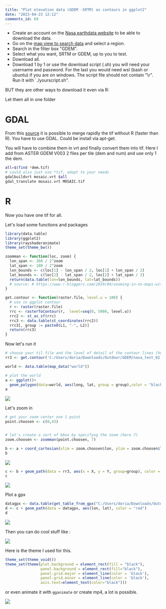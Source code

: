 ```yaml
--- 
title: "Plot elevation data (GDEM -SRTM) as contours in ggplot2" 
date: "2023-04-23 12:12" 
comments_id: 69
--- 
```


- Create an account on the [Nasa earthdata website](https://earthdata.nasa.gov/) to be able to download the data.
- Go on the [map view to search data](https://search.earthdata.nasa.gov/search) and select a region.
- Search in the filter box "GDEM".
- Select what you want, SRTM or GDEM, up to you to test.
- Download all.
- Download 1 by 1 or use the download script (.sh) you will need your username and password. For the last you would need wsl (bash or ubuntu) if you are on windows. The script file should not contain "\r". Run it with `./yourscript.sh".


BUT they are other ways to download it even via R:


Let them all in one folder

# GDAL

From this [source](https://gis.stackexchange.com/a/408179/198865) it is possible to merge rapidly the tif without R (faster than R).
You have to use GDAL. Could be install via apt-get.

You will have to combine them in vrt and finally convert them into tif. Here I add from ASTER GDEM V003 2 files per tile (dem and num) and use only 1 the dem.

```sh
all=$(find *dem.tif)
# could also just use *tif, adapt to your needs
gdalbuildvrt mosaic.vrt $all
gdal_translate mosaic.vrt MOSAIC.tif
```


# R


Now you have one tif for all.

Let's load some functions and packages

```r
library(data.table)
library(ggplot2)
library(rayshaderanimate)
theme_set(theme_bw())

zoomman <- function(loc, zoom) {
  lon_span <- 360 / 2^zoom
  lat_span <- 180 / 2^zoom
  lon_bounds <- c(loc[1] - lon_span / 2, loc[1] + lon_span / 2)
  lat_bounds <- c(loc[2] - lat_span / 2, loc[2] + lat_span / 2)
  return(data.table(lon=lon_bounds, lat=lat_bounds))
  # source: # https://www.r-bloggers.com/2019/04/zooming-in-on-maps-with-sf-and-ggplot2/
}

get.contour <- function(raster.file, level.u = 100) {
  # use in ggplot contour
  r <- raster(raster.file)
  rrc <- rasterToContour(r,  level=seq(0, 5000, level.u))
  rrc2 <- st_as_sf(rrc)
  rrc3 <- data.table(st_coordinates(rrc2))
  rrc3[, group := paste0(L1, "-", L2)]
  return(rrc3)
}
```

Now let's run it

```r 
# choose your til file and the level of detail of the contour lines (here 100m)
rr3 <- get.contour('C:/Users/doria/Downloads/Outdoor/GDEM/nasa_test_02.tif', 100)

world <- data.table(map_data("world"))

# plot the world
a <- ggplot()+
  geom_polygon(data=world, aes(long, lat, group = group),color = "black", fill=NA)
a

```

![](/files/posts/2023/world.png)

Let's zoom in

```r
# get your zoom center one 1 point
point.choosen <- c(0,43)


# let's create a sort of bbox by specifyng the zoom (here 7)
zoom.choosen <- zoomman(point.choosen, 7)

b <- a + coord_cartesian(xlim = zoom.choosen$lon, ylim = zoom.choosen$lat)
b
```
![](/files/posts/2023/world2.png)


```r
c <- b + geom_path(data = rr3, aes(x = X, y = Y, group=group), color = "grey20")
c
```
![](/files/posts/2023/world3.png)

Plot a gpx

```r
datagpx <- data.table(get_table_from_gpx("C:/Users/doria/Downloads/Outdoor/Gpx/BikeTrip2022b.gpx"))
d <- c + geom_path(data = datagpx, aes(lon, lat), color = "red")
d
```
![](/files/posts/2023/world4.png)

Then you can do cool stuff like :

![](/files/posts/2023/world5.png)

Here is the theme I used for this.

```r
theme_set(theme_void())
theme_set(theme(plot.background = element_rect(fill = "black"),
                panel.background = element_rect(fill="black"),
                panel.grid.major = element_line(color = 'black'),
                panel.grid.minor = element_line(color = 'black'),
                axis.text=element_text(color="black")))
```

or even animate it with `gganimate` or create mp4, a lot is possible.

![](/files/posts/2023/Complete_trip.gif)

